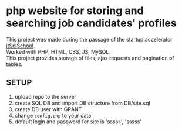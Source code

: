 # php website for storing and searching job candidates' profiles
This project was made during the passage of the startup accelerator [itSolSchool](https://itsolschool.ru/). \
Worked with PHP, HTML, CSS, JS, MySQL. \
This project provides storage of files, ajax requests and pagination of tables.

## SETUP
1. upload repo to the server
2. create SQL DB and import DB structure from DB/site.sql
3. create DB user with GRANT
4. change ```config.php``` to your data 
5. default login and password for site is 'sssss', 'sssss'